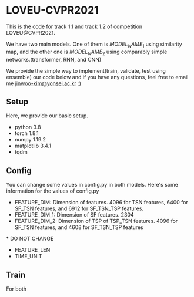# LOVEU-CVPR2021

This is the code for track 1.1 and track 1.2 of competition LOVEU@CVPR2021.

We have two main models. One of them is $MODEL_NAME_1$ using similarity map, and the other one is $MODEL_NAME_2$ using comparably simple networks.(transformer, RNN, and CNN)

We provide the simple way to implement(train, validate, test using ensemble) our code below and if you have any questions, feel free to email me <jinwoo-kim@yonsei.ac.kr> :)

## Setup
Here, we provide our basic setup. 
- python 3.8
- torch 1.8.1
- numpy 1.19.2
- matplotlib 3.4.1
- tqdm 

## Config
You can change some values in config.py in both models. Here's some information for the values of config.py
- FEATURE_DIM: Dimension of features. 4096 for TSN features, 6400 for SF_TSN features, and 6912 for SF_TSN_TSP features.
- FEATURE_DIM_1: Dimension of SF features. 2304
- FEATURE_DIM_2: Dimension of TSP of TSP_TSN features. 4096 for SF_TSN features, and 4608 for SF_TSN_TSP features

\* DO NOT CHANGE
- FEATURE_LEN
- TIME_UNIT

## Train
For both 
